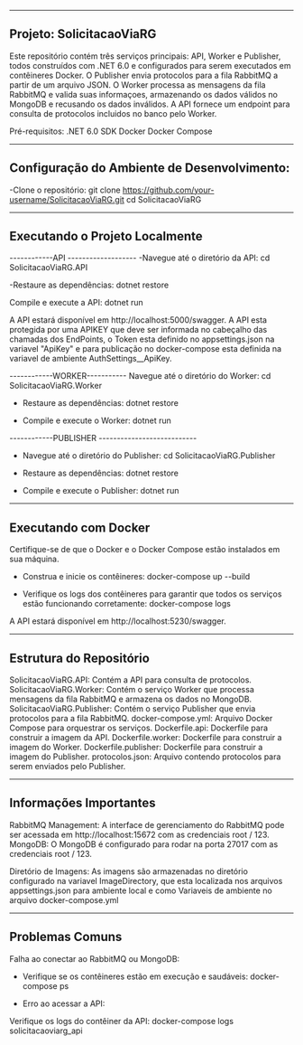 -----------------------------------------
Projeto: SolicitacaoViaRG
-----------------------------------------

Este repositório contém três serviços principais: API, Worker e Publisher, todos construídos com .NET 6.0 e configurados para serem executados em contêineres Docker. 
O Publisher envia protocolos para a fila RabbitMQ a partir de um arquivo JSON.
O Worker processa as mensagens da fila RabbitMQ e valida suas informaçoes, armazenando os dados válidos no MongoDB e recusando os dados inválidos.
A API fornece um endpoint para consulta de protocolos incluidos no banco pelo Worker.

Pré-requisitos:
.NET 6.0 SDK
Docker
Docker Compose

--------------------------------------------
Configuração do Ambiente de Desenvolvimento:
--------------------------------------------

-Clone o repositório:
git clone https://github.com/your-username/SolicitacaoViaRG.git
cd SolicitacaoViaRG

-------------------------------
Executando o Projeto Localmente
-------------------------------

------------API -------------------
-Navegue até o diretório da API:
cd SolicitacaoViaRG.API

-Restaure as dependências:
dotnet restore

Compile e execute a API:
dotnet run

A API estará disponível em http://localhost:5000/swagger.
A API esta protegida por uma APIKEY que deve ser informada no cabeçalho das chamadas dos EndPoints, o Token esta definido no appsettings.json na variavel "ApiKey" 
e para publicação no docker-compose esta definida na variavel de ambiente AuthSettings__ApiKey.

------------WORKER-----------
Navegue até o diretório do Worker:
cd SolicitacaoViaRG.Worker

- Restaure as dependências:
dotnet restore

- Compile e execute o Worker:
dotnet run

------------PUBLISHER ---------------------------

- Navegue até o diretório do Publisher:
cd SolicitacaoViaRG.Publisher

- Restaure as dependências:
dotnet restore

- Compile e execute o Publisher:
dotnet run

------------------------------------------
Executando com Docker
------------------------------------------
Certifique-se de que o Docker e o Docker Compose estão instalados em sua máquina.

- Construa e inicie os contêineres:
docker-compose up --build

- Verifique os logs dos contêineres para garantir que todos os serviços estão funcionando corretamente:
docker-compose logs

A API estará disponível em http://localhost:5230/swagger.

------------------------------------------------------------
Estrutura do Repositório
------------------------------------------------------------
SolicitacaoViaRG.API: Contém a API para consulta de protocolos.
SolicitacaoViaRG.Worker: Contém o serviço Worker que processa mensagens da fila RabbitMQ e armazena os dados no MongoDB.
SolicitacaoViaRG.Publisher: Contém o serviço Publisher que envia protocolos para a fila RabbitMQ.
docker-compose.yml: Arquivo Docker Compose para orquestrar os serviços.
Dockerfile.api: Dockerfile para construir a imagem da API.
Dockerfile.worker: Dockerfile para construir a imagem do Worker.
Dockerfile.publisher: Dockerfile para construir a imagem do Publisher.
protocolos.json: Arquivo contendo protocolos para serem enviados pelo Publisher.

------------------------------------------------------------
Informações Importantes
------------------------------------------------------------
RabbitMQ Management: A interface de gerenciamento do RabbitMQ pode ser acessada em http://localhost:15672 com as credenciais root / 123.
MongoDB: O MongoDB é configurado para rodar na porta 27017 com as credenciais root / 123.

Diretório de Imagens: As imagens são armazenadas no diretório configurado na variavel ImageDirectory, que esta localizada nos arquivos appsettings.json para ambiente local 
e como Variaveis de ambiente no arquivo docker-compose.yml

---------------------------------
Problemas Comuns
---------------------------------

Falha ao conectar ao RabbitMQ ou MongoDB:

- Verifique se os contêineres estão em execução e saudáveis:
docker-compose ps

- Erro ao acessar a API:
 
Verifique os logs do contêiner da API:
docker-compose logs solicitacaoviarg_api

